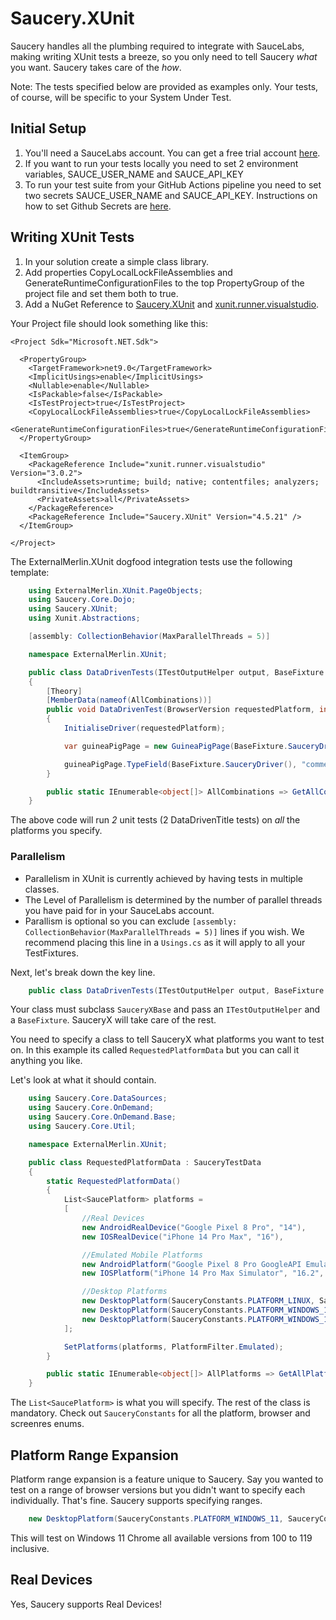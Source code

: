 # Saucery.XUnit

Saucery handles all the plumbing required to integrate with SauceLabs, making writing XUnit tests a breeze, so you only need to tell Saucery *what* you want. Saucery takes care of the *how*.

Note: The tests specified below are provided as examples only. Your tests, of course, will be specific to your System Under Test.

## Initial Setup

1. You'll need a SauceLabs account. You can get a free trial account [here](https://saucelabs.com/sign-up).
1. If you want to run your tests locally you need to set 2 environment variables, SAUCE_USER_NAME and SAUCE_API_KEY
1. To run your test suite from your GitHub Actions pipeline you need to set two secrets SAUCE_USER_NAME and SAUCE_API_KEY. Instructions on how to set Github Secrets are [here](https://docs.github.com/en/actions/security-guides/using-secrets-in-github-actions#creating-secrets-for-a-repository).

## Writing XUnit Tests

1. In your solution create a simple class library.
1. Add properties CopyLocalLockFileAssemblies and GenerateRuntimeConfigurationFiles to the top PropertyGroup of the project file and set them both to true.
1. Add a NuGet Reference to [Saucery.XUnit](https://www.nuget.org/packages/saucery.xunit) and [xunit.runner.visualstudio](https://www.nuget.org/packages/xunit.runner.visualstudio).

Your Project file should look something like this:

```
<Project Sdk="Microsoft.NET.Sdk">

  <PropertyGroup>
    <TargetFramework>net9.0</TargetFramework>
    <ImplicitUsings>enable</ImplicitUsings>
    <Nullable>enable</Nullable>
    <IsPackable>false</IsPackable>
    <IsTestProject>true</IsTestProject>
    <CopyLocalLockFileAssemblies>true</CopyLocalLockFileAssemblies>
    <GenerateRuntimeConfigurationFiles>true</GenerateRuntimeConfigurationFiles>
  </PropertyGroup>

  <ItemGroup>
    <PackageReference Include="xunit.runner.visualstudio" Version="3.0.2">
      <IncludeAssets>runtime; build; native; contentfiles; analyzers; buildtransitive</IncludeAssets>
      <PrivateAssets>all</PrivateAssets>
    </PackageReference>
    <PackageReference Include="Saucery.XUnit" Version="4.5.21" />
  </ItemGroup>

</Project>
```

The ExternalMerlin.XUnit dogfood integration tests use the following template:

```csharp
    using ExternalMerlin.XUnit.PageObjects;
    using Saucery.Core.Dojo;
    using Saucery.XUnit;
    using Xunit.Abstractions;

    [assembly: CollectionBehavior(MaxParallelThreads = 5)]

    namespace ExternalMerlin.XUnit;

    public class DataDrivenTests(ITestOutputHelper output, BaseFixture baseFixture) : SauceryXBase(output, baseFixture)
    {
        [Theory]
        [MemberData(nameof(AllCombinations))]
        public void DataDrivenTest(BrowserVersion requestedPlatform, int data)
        {
            InitialiseDriver(requestedPlatform);

            var guineaPigPage = new GuineaPigPage(BaseFixture.SauceryDriver(), "https://saucelabs.com/");

            guineaPigPage.TypeField(BaseFixture.SauceryDriver(), "comments", data.ToString());
        }

        public static IEnumerable<object[]> AllCombinations => GetAllCombinations([4, 5]);
    }
```

The above code will run *2* unit tests (2 DataDrivenTitle tests) on *all* the platforms you specify.

### Parallelism

- Parallelism in XUnit is currently achieved by having tests in multiple classes.
- The Level of Parallelism is determined by the number of parallel threads you have paid for in your SauceLabs account.
- Parallism is optional so you can exclude `[assembly: CollectionBehavior(MaxParallelThreads = 5)]` lines if you wish. We recommend placing this line in a `Usings.cs` as it will apply to all your TestFixtures.

Next, let's break down the key line.

```csharp
    public class DataDrivenTests(ITestOutputHelper output, BaseFixture baseFixture) : SauceryXBase(output, baseFixture)
```

Your class must subclass `SauceryXBase` and pass an `ITestOutputHelper` and a `BaseFixture`. SauceryX will take care of the rest.

You need to specify a class to tell SauceryX what platforms you want to test on. In this example its called `RequestedPlatformData` but you can call it anything you like.

Let's look at what it should contain.

```csharp
    using Saucery.Core.DataSources;
    using Saucery.Core.OnDemand;
    using Saucery.Core.OnDemand.Base;
    using Saucery.Core.Util;

    namespace ExternalMerlin.XUnit;

    public class RequestedPlatformData : SauceryTestData
    {
        static RequestedPlatformData()
        {
            List<SaucePlatform> platforms =
            [
                //Real Devices
                new AndroidRealDevice("Google Pixel 8 Pro", "14"),
                new IOSRealDevice("iPhone 14 Pro Max", "16"),

                //Emulated Mobile Platforms
                new AndroidPlatform("Google Pixel 8 Pro GoogleAPI Emulator", "14.0", SauceryConstants.DEVICE_ORIENTATION_PORTRAIT),
                new IOSPlatform("iPhone 14 Pro Max Simulator", "16.2", SauceryConstants.DEVICE_ORIENTATION_LANDSCAPE),

                //Desktop Platforms
                new DesktopPlatform(SauceryConstants.PLATFORM_LINUX, SauceryConstants.BROWSER_CHROME, SauceryConstants.BROWSER_VERSION_LATEST),
                new DesktopPlatform(SauceryConstants.PLATFORM_WINDOWS_11, SauceryConstants.BROWSER_CHROME, "75"),
                new DesktopPlatform(SauceryConstants.PLATFORM_WINDOWS_10, SauceryConstants.BROWSER_CHROME, "76", SauceryConstants.SCREENRES_2560_1600)
            ];

            SetPlatforms(platforms, PlatformFilter.Emulated);
        }

        public static IEnumerable<object[]> AllPlatforms => GetAllPlatforms();
    }
```

The `List<SaucePlatform>` is what you will specify. The rest of the class is mandatory. Check out `SauceryConstants` for all the platform, browser and screenres enums.

## Platform Range Expansion

Platform range expansion is a feature unique to Saucery. Say you wanted to test on a range of browser versions but you didn't want to specify each individually. That's fine. Saucery supports specifying ranges.

```csharp
    new DesktopPlatform(SauceryConstants.PLATFORM_WINDOWS_11, SauceryConstants.BROWSER_CHROME, "100->119")
```

This will test on Windows 11 Chrome all available versions from 100 to 119 inclusive.

## Real Devices

Yes, Saucery supports Real Devices!